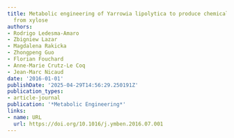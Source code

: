 ```yaml
---
title: Metabolic engineering of Yarrowia lipolytica to produce chemicals and fuels
  from xylose
authors:
- Rodrigo Ledesma‐Amaro
- Zbigniew Lazar
- Magdalena Rakicka
- Zhongpeng Guo
- Florian Fouchard
- Anne-Marie Crutz-Le Coq
- Jean‐Marc Nicaud
date: '2016-01-01'
publishDate: '2025-04-29T14:56:29.250191Z'
publication_types:
- article-journal
publication: '*Metabolic Engineering*'
links:
- name: URL
  url: https://doi.org/10.1016/j.ymben.2016.07.001
---
```

